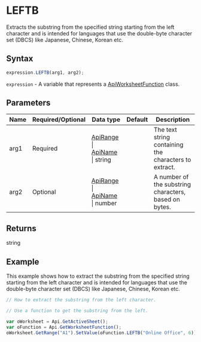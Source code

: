 # LEFTB

Extracts the substring from the specified string starting from the left character and is intended for languages that use the double-byte character set (DBCS) like Japanese, Chinese, Korean etc.

## Syntax

```javascript
expression.LEFTB(arg1, arg2);
```

`expression` - A variable that represents a [ApiWorksheetFunction](../ApiWorksheetFunction.md) class.

## Parameters

| **Name** | **Required/Optional** | **Data type** | **Default** | **Description** |
| ------------- | ------------- | ------------- | ------------- | ------------- |
| arg1 | Required | [ApiRange](../../ApiRange/ApiRange.md) \| [ApiName](../../ApiName/ApiName.md) \| string |  | The text string containing the characters to extract. |
| arg2 | Optional | [ApiRange](../../ApiRange/ApiRange.md) \| [ApiName](../../ApiName/ApiName.md) \| number |  | A number of the substring characters, based on bytes. |

## Returns

string

## Example

This example shows how to extract the substring from the specified string starting from the left character and is intended for languages that use the double-byte character set (DBCS) like Japanese, Chinese, Korean etc.

```javascript editor-xlsx
// How to extract the substring from the left character.

// Use a function to get the substring from the left.

var oWorksheet = Api.GetActiveSheet();
var oFunction = Api.GetWorksheetFunction();
oWorksheet.GetRange("A1").SetValue(oFunction.LEFTB("Online Office", 6));
```
